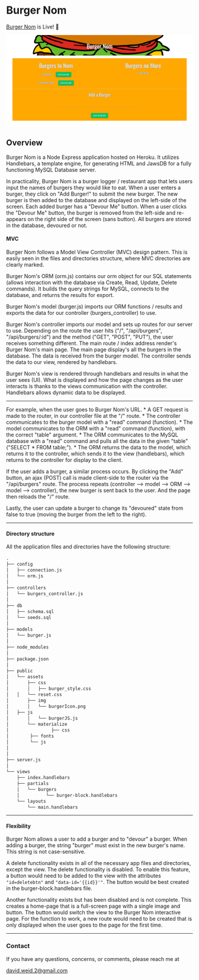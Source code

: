 # Burger Nom

[Burger Nom](https://desolate-garden-11224.herokuapp.com/) is Live! :hamburger:

![Burger Nom Home](/gitHubImg/burgerNom.png)

## Overview

Burger Nom is a Node Express application hosted on Heroku. It utilizes Handlebars, a template engine, for generating HTML and JawsDB for a fully functioning MySQL Database server.

In practicality, Burger Nom is a burger logger / restaurant app that lets users input the names of burgers they would like to eat. When a user enters a burger, they click on "Add Burger!" to submit the new burger.
The new burger is then added to the database and displayed on the left-side of the screen. Each added burger has a "Devour Me" button. When a user clicks the "Devour Me" button, the burger is removed from the left-side
and re-appears on the right side of the screen (sans button). All burgers are stored in the database, devoured or not.

#### MVC

Burger Nom follows a Model View Controller (MVC) design pattern. This is easily seen in the files and directories structure, where MVC directories are clearly marked.

Burger Nom's ORM (orm.js) contains our orm object for our SQL statements (allows interaction with the database via Create, Read, Update, Delete commands). It builds the query strings for MySQL, connects to the database, and returns the results for export.

Burger Nom's model (burger.js) imports our ORM functions / results and exports the data for our controller (burgers_controller) to use.

Burger Nom's controller imports our model and sets up routes for our server to use. Depending on the route the user hits ("/", "/api/burgers", "/api/burgers/:id") and the method ("GET", "POST", "PUT"), the user receives something different.
The main route / index address render's Burger Nom's main page. The main page display's all the burgers in the database. The data is received from the burger model. The controller sends the data to our view, rendered by handlebars.

Burger Nom's view is rendered through handlebars and results in what the user sees (UI). What is displayed and how the page changes as the user interacts is thanks to the views communication with the controller.
Handlebars allows dynamic data to be displayed.

- - -

For example, when the user goes to Burger Nom's URL.
	* A GET request is made to the router, in our controller file at the "/" route.
	* The controller communicates to the burger model with a "read" command (function).
	* The model communicates to the ORM with a "read" command (function), with the correct "table" argument.
	* The ORM communicates to the MySQL database with a "read" command and pulls all the data in the given "table" ("SELECT * FROM table;").
	* The ORM returns the data to the model, which returns it to the controller, which sends it to the view (handlebars), which returns to the controller for display to the client.

If the user adds a burger, a similar process occurs. By clicking the "Add" button, an ajax (POST) call is made client-side to the router via the "/api/burgers" route.
The process repeats (controller --> model --> ORM --> model --> controller), the new burger is sent back to the user. And the page then reloads the "/" route.

Lastly, the user can update a burger to change its "devoured" state from false to true (moving the burger from the left to the right).

- - -

#### Directory structure

All the application files and directories have the following structure:

```
.
├── config
│   ├── connection.js
│   └── orm.js
│ 
├── controllers
│   └── burgers_controller.js
│
├── db
│   ├── schema.sql
│   └── seeds.sql
│
├── models
│   └── burger.js
│ 
├── node_modules
│ 
├── package.json
│
├── public
│   └── assets
│       ├── css
│       │   ├── burger_style.css
│	│   └── reset.css
│       ├── img
│       │   └── burgerIcon.png
│	├── js
│       │   └── burgerJS.js
│       └── materialize
│                ├── css
│		 ├── fonts
│		 └── js
│   
│
├── server.js
│
└── views
    ├── index.handlebars
    ├── partials
    │	└── burgers
    │	       └── burger-block.handlebars
    └── layouts
        └── main.handlebars
```

- - -

#### Flexibility

Burger Nom allows a user to add a burger and to "devour" a burger. When adding a burger, the string "burger" must exist in the new burger's name. This string is not case-sensitive.

A delete functionality exists in all of the necessary app files and directories, except the view. The delete functionality is disabled. To enable this feature, a button would need
to be added to the view with the attributes `"id=deletebtn"` and `"data-id='{{id}}'"`. The button would be best created in the burger-block.handlebars file.

Another functionality exists but has been disabled and is not complete. This creates a home-page that is a full-screen page with a single image and button. The button would
switch the view to the Burger Nom interactive page. For the function to work, a new route would need to be created that is only displayed when the user goes to the page for the first time.

- - -

### Contact

If you have any questions, concerns, or comments, please reach me at

david.weid.2@gmail.com

